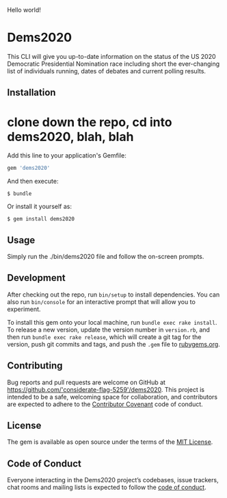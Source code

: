 Hello world!

# Dems2020

This CLI will give you up-to-date information on the status of the US 2020 Democratic Presidential Nomination race including short the ever-changing list of individuals running, dates of debates and current polling results.

## Installation

# clone down the repo, cd into dems2020, blah, blah
Add this line to your application's Gemfile:

```ruby
gem 'dems2020'
```

And then execute:

    $ bundle

Or install it yourself as:

    $ gem install dems2020

## Usage

Simply run the ./bin/dems2020 file and follow the on-screen prompts.

## Development

After checking out the repo, run `bin/setup` to install dependencies. You can also run `bin/console` for an interactive prompt that will allow you to experiment.

To install this gem onto your local machine, run `bundle exec rake install`. To release a new version, update the version number in `version.rb`, and then run `bundle exec rake release`, which will create a git tag for the version, push git commits and tags, and push the `.gem` file to [rubygems.org](https://rubygems.org).

## Contributing

Bug reports and pull requests are welcome on GitHub at https://github.com/'considerate-flag-5259'/dems2020. This project is intended to be a safe, welcoming space for collaboration, and contributors are expected to adhere to the [Contributor Covenant](http://contributor-covenant.org) code of conduct.

## License

The gem is available as open source under the terms of the [MIT License](https://opensource.org/licenses/MIT).

## Code of Conduct

Everyone interacting in the Dems2020 project’s codebases, issue trackers, chat rooms and mailing lists is expected to follow the [code of conduct](https://github.com/'considerate-flag-5259'/dems2020/blob/master/CODE_OF_CONDUCT.md).
